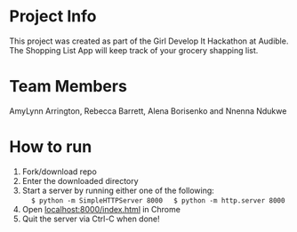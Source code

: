 # Project Info
This project was created as part of the Girl Develop It Hackathon at Audible.
The Shopping List App will keep track of your grocery shapping list.

# Team Members
AmyLynn Arrington, Rebecca Barrett, Alena Borisenko and Nnenna Ndukwe

# How to run
1. Fork/download repo
2. Enter the downloaded directory
3. Start a server by running either one of the following:   
&nbsp;&nbsp;&nbsp;&nbsp;`$ python -m SimpleHTTPServer 8000` 
&nbsp;&nbsp;&nbsp;&nbsp;`$ python -m http.server 8000`
4. Open [localhost:8000/index.html](http://localhost:8000/index.html) in Chrome
5. Quit the server via Ctrl-C when done!
